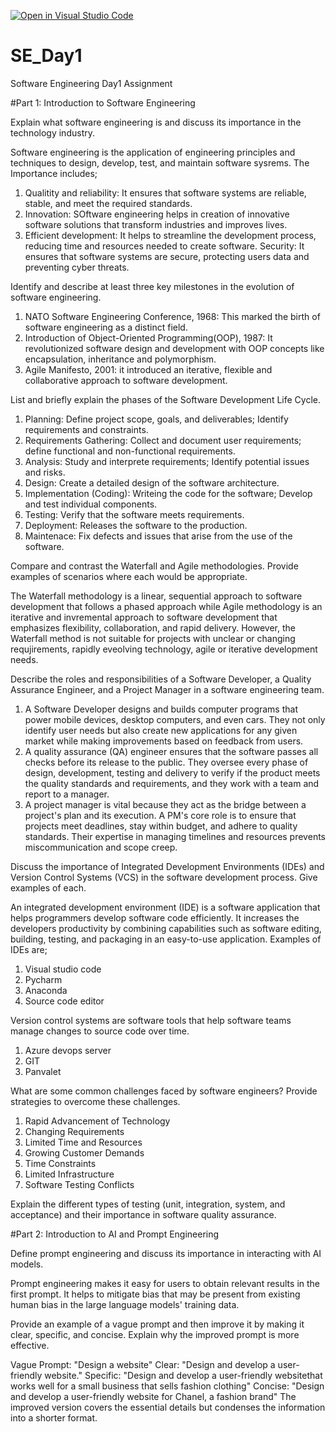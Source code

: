 [![Open in Visual Studio Code](https://classroom.github.com/assets/open-in-vscode-2e0aaae1b6195c2367325f4f02e2d04e9abb55f0b24a779b69b11b9e10269abc.svg)](https://classroom.github.com/online_ide?assignment_repo_id=15572084&assignment_repo_type=AssignmentRepo)
# SE_Day1
Software Engineering Day1 Assignment

#Part 1: Introduction to Software Engineering

Explain what software engineering is and discuss its importance in the technology industry.

Software engineering is the application of engineering principles and techniques to design, develop, test, and maintain software sysrems.
The Importance includes;
1. Qualitity and reliability: It ensures that software systems are reliable, stable, and meet the required standards.
2. Innovation: SOftware engineering helps in creation of innovative software solutions that transform industries and improves lives.
3. Efficient development: It helps to streamline the development process, reducing time and resources needed to create software.
Security: It ensures that software systems are secure, protecting users data and preventing cyber threats.

Identify and describe at least three key milestones in the evolution of software engineering.

1. NATO Software Engineering Conference, 1968: This marked the birth of software engineering as a distinct field.
2. Introduction of Object-Oriented Programming(OOP), 1987: It revolutionized software design and development with OOP concepts like encapsulation, inheritance and polymorphism.
3. Agile Manifesto, 2001: it introduced an iterative, flexible and collaborative  approach to software development. 

List and briefly explain the phases of the Software Development Life Cycle.

1. Planning: Define project scope, goals, and deliverables; Identify requirements and constraints.
2. Requirements Gathering: Collect and document user requirements; define functional and non-functional requirements.
3. Analysis: Study and interprete requirements; Identify potential issues and risks.
4. Design: Create a detailed design of the software architecture.
5. Implementation (Coding): Writeing the code for the software; Develop and test individual components.
6. Testing: Verify that the software meets requirements.
7. Deployment: Releases the software to the production.
8. Maintenace: Fix defects and issues that arise from the use of the software.

Compare and contrast the Waterfall and Agile methodologies. Provide examples of scenarios where each would be appropriate.

The Waterfall methodology is a linear, sequential approach to software development that follows a phased approach while Agile methodology is an iterative and invremental approach to software development that emphasizes flexibility, collaboration, and rapid delivery. 
However, the Waterfall method is not suitable for projects with unclear or changing requjirements, rapidly eveolving technology, agile or iterative development needs.


Describe the roles and responsibilities of a Software Developer, a Quality Assurance Engineer, and a Project Manager in a software engineering team.

1. A Software Developer designs and builds computer programs that power mobile devices, desktop computers, and even cars. They not only identify user needs but also create new applications for any given market while making improvements based on feedback from users.
2. A quality assurance (QA) engineer ensures that the software passes all checks before its release to the public. They oversee every phase of design, development, testing and delivery to verify if the product meets the quality standards and requirements, and they work with a team and report to a manager.
3. A project manager is vital because they act as the bridge between a project's plan and its execution. A PM's core role is to ensure that projects meet deadlines, stay within budget, and adhere to quality standards. Their expertise in managing timelines and resources prevents miscommunication and scope creep.


Discuss the importance of Integrated Development Environments (IDEs) and Version Control Systems (VCS) in the software development process. Give examples of each.

An integrated development environment (IDE) is a software application that helps programmers develop software code efficiently. It increases the developers productivity by combining capabilities such as software editing, building, testing, and packaging in an easy-to-use application. Examples of IDEs are; 
1. Visual studio code
2. Pycharm
3. Anaconda
4. Source code editor

Version control systems are software tools that help software teams manage changes to source code over time.
1. Azure devops server
2. GIT
3. Panvalet

What are some common challenges faced by software engineers? Provide strategies to overcome these challenges.

1. Rapid Advancement of Technology
2. Changing Requirements
3. Limited Time and Resources
4. Growing Customer Demands
5. Time Constraints
6. Limited Infrastructure
7. Software Testing Conflicts

Explain the different types of testing (unit, integration, system, and acceptance) and their importance in software quality assurance.


#Part 2: Introduction to AI and Prompt Engineering


Define prompt engineering and discuss its importance in interacting with AI models.

Prompt engineering makes it easy for users to obtain relevant results in the first prompt. It helps to mitigate bias that may be present from existing human bias in the large language models' training data.


Provide an example of a vague prompt and then improve it by making it clear, specific, and concise. Explain why the improved prompt is more effective.

Vague Prompt: "Design a website"
Clear: "Design and develop a user-friendly website."
Specific: "Design and develop a user-friendly websitethat works well for a small business that sells fashion clothing"
Concise: "Design and develop a user-friendly website for Chanel, a fashion brand"
The improved version covers the essential details but condenses the information into a shorter format.
